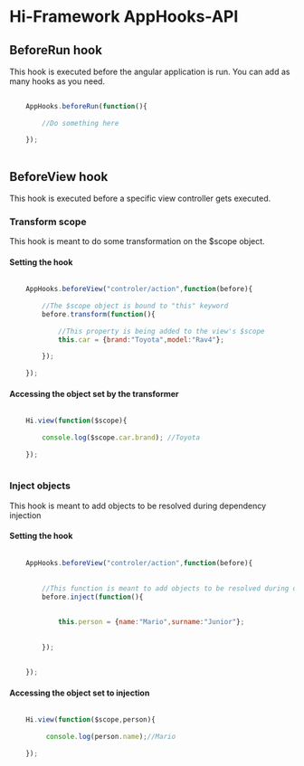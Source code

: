 # Hi-Framework AppHooks-API
## BeforeRun hook
This hook is executed before the angular application is run. 
You can add as many hooks as you need. 
```javascript
    
    AppHooks.beforeRun(function(){
        
        //Do something here
    
    });
    
```

## BeforeView hook
This hook is executed before a specific view controller gets executed.

### Transform scope
This hook is meant to do some transformation on the $scope object. 
#### Setting the hook
```javascript

    AppHooks.beforeView("controler/action",function(before){
        
        //The $scope object is bound to "this" keyword
        before.transform(function(){
        
            //This property is being added to the view's $scope
            this.car = {brand:"Toyota",model:"Rav4"};
        
        });
    
    });
```
#### Accessing the object set by the transformer
```javascript

    Hi.view(function($scope){
    
        console.log($scope.car.brand); //Toyota
    
    });
    
```

### Inject objects
This hook is meant to add objects to be resolved during dependency injection 

#### Setting the hook
```javascript

    AppHooks.beforeView("controler/action",function(before){
        
      
        //This function is meant to add objects to be resolved during dependency injection 
        before.inject(function(){
            
            
            this.person = {name:"Mario",surname:"Junior"};
           
        
        });
        
    
    });

```

#### Accessing the object set to injection
```javascript

    Hi.view(function($scope,person){
    
         console.log(person.name);//Mario
        
    });

```
